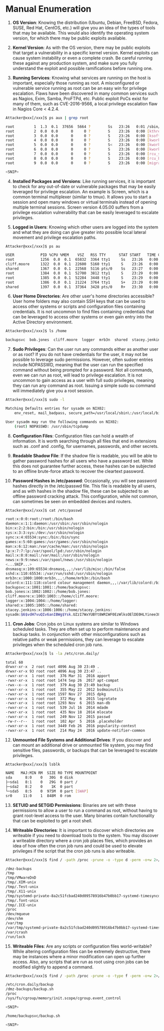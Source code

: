 # Manual Enumeration


1. **OS Version**: Knowing the distribution (Ubuntu, Debian, FreeBSD, Fedora, SUSE, Red Hat, CentOS, etc.) will give you an idea of the types of tools that may be available. This would also identify the operating system version, for which there may be public exploits available.

2. **Kernel Version**: As with the OS version, there may be public exploits that target a vulnerability in a specific kernel version. Kernel exploits can cause system instability or even a complete crash. Be careful running these against any production system, and make sure you fully understand the exploit and possible ramifications before running one.

3. **Running Services**: Knowing what services are running on the host is important, especially those running as root. A misconfigured or vulnerable service running as root can be an easy win for privilege escalation. Flaws have been discovered in many common services such as Nagios, Exim, Samba, ProFTPd, etc. Public exploit PoCs exist for many of them, such as CVE-2016-9566, a local privilege escalation flaw in Nagios Core < 4.2.4.

```bash
Attacker@xxx[/xxx]$ ps aux | grep root

root         1  1.3  0.1  37656  5664 ?        Ss   23:26   0:01 /sbin/init
root         2  0.0  0.0      0     0 ?        S    23:26   0:00 [kthreadd]
root         3  0.0  0.0      0     0 ?        S    23:26   0:00 [ksoftirqd/0]
root         4  0.0  0.0      0     0 ?        S    23:26   0:00 [kworker/0:0]
root         5  0.0  0.0      0     0 ?        S<   23:26   0:00 [kworker/0:0H]
root         6  0.0  0.0      0     0 ?        S    23:26   0:00 [kworker/u8:0]
root         7  0.0  0.0      0     0 ?        S    23:26   0:00 [rcu_sched]
root         8  0.0  0.0      0     0 ?        S    23:26   0:00 [rcu_bh]
root         9  0.0  0.0      0     0 ?        S    23:26   0:00 [migration/0]

<SNIP>
```

4. **Installed Packages and Versions**: Like running services, it is important to check for any out-of-date or vulnerable packages that may be easily leveraged for privilege escalation. An example is Screen, which is a common terminal multiplexer (similar to tmux). It allows you to start a session and open many windows or virtual terminals instead of opening multiple terminal sessions. Screen version 4.05.00 suffers from a privilege escalation vulnerability that can be easily leveraged to escalate privileges.

5. **Logged in Users**: Knowing which other users are logged into the system and what they are doing can give greater into possible local lateral movement and privilege escalation paths.
```bash
Attacker@xxx[/xxx]$ ps au

USER       		PID %CPU %MEM    VSZ   RSS TTY      STAT START   TIME COMMAND
root      		1256  0.0  0.1  65832  3364 tty1     Ss   23:26   0:00 /bin/login --
cliff.moore     1322  0.0  0.1  22600  5160 tty1     S    23:26   0:00 -bash
shared     		1367  0.0  0.1  22568  5116 pts/0    Ss   23:27   0:00 -bash
root      		1384  0.0  0.1  52700  3812 tty1     S    23:29   0:00 sudo su
root      		1385  0.0  0.1  52284  3448 tty1     S    23:29   0:00 su
root      		1386  0.0  0.1  21224  3764 tty1     S+   23:29   0:00 bash
shared     		1397  0.0  0.1  37364  3428 pts/0    R+   23:30   0:00 ps au
```
6. **User Home Directories**: Are other user's home directories accessible? User home folders may also contain SSH keys that can be used to access other systems or scripts and configuration files containing credentials. It is not uncommon to find files containing credentials that can be leveraged to access other systems or even gain entry into the Active Directory environment.
```bash
Attacker@xxx[/xxx]$ ls /home

backupsvc  bob.jones  cliff.moore  logger  mrb3n  shared  stacey.jenkins
```

7. **Sudo Privileges**: Can the user run any commands either as another user or as root? If you do not have credentials for the user, it may not be possible to leverage sudo permissions. However, often sudoer entries include NOPASSWD, meaning that the user can run the specified command without being prompted for a password. Not all commands, even we can run as root, will lead to privilege escalation. It is not uncommon to gain access as a user with full sudo privileges, meaning they can run any command as root. Issuing a simple sudo su command will immediately give you a root session.
```bash
Attacker@xxx[/xxx]$ sudo -l

Matching Defaults entries for sysadm on NIX02:
    env_reset, mail_badpass, secure_path=/usr/local/sbin\:/usr/local/bin\:/usr/sbin\:/usr/bin\:/sbin\:/bin\:/snap/bin

User sysadm may run the following commands on NIX02:
    (root) NOPASSWD: /usr/sbin/tcpdump
```
8. **Configuration Files**: Configuration files can hold a wealth of information. It is worth searching through all files that end in extensions such as .conf and .config, for usernames, passwords, and other secrets.

9. **Readable Shadow File**: If the shadow file is readable, you will be able to gather password hashes for all users who have a password set. While this does not guarantee further access, these hashes can be subjected to an offline brute-force attack to recover the cleartext password.

10. **Password Hashes in /etc/passwd**: Occasionally, you will see password hashes directly in the /etc/passwd file. This file is readable by all users, and as with hashes in the shadow file, these can be subjected to an offline password cracking attack. This configuration, while not common, can sometimes be seen on embedded devices and routers.
```bash
Attacker@xxx[/xxx]$ cat /etc/passwd

root:x:0:0:root:/root:/bin/bash
daemon:x:1:1:daemon:/usr/sbin:/usr/sbin/nologin
bin:x:2:2:bin:/bin:/usr/sbin/nologin
sys:x:3:3:sys:/dev:/usr/sbin/nologin
sync:x:4:65534:sync:/bin:/bin/sync
games:x:5:60:games:/usr/games:/usr/sbin/nologin
man:x:6:12:man:/var/cache/man:/usr/sbin/nologin
lp:x:7:7:lp:/var/spool/lpd:/usr/sbin/nologin
mail:x:8:8:mail:/var/mail:/usr/sbin/nologin
news:x:9:9:news:/var/spool/news:/usr/sbin/nologin
<...SNIP...>
dnsmasq:x:109:65534:dnsmasq,,,:/var/lib/misc:/bin/false
sshd:x:110:65534::/var/run/sshd:/usr/sbin/nologin
mrb3n:x:1000:1000:mrb3n,,,:/home/mrb3n:/bin/bash
colord:x:111:118:colord colour management daemon,,,:/var/lib/colord:/bin/false
backupsvc:x:1001:1001::/home/backupsvc:
bob.jones:x:1002:1002::/home/bob.jones:
cliff.moore:x:1003:1003::/home/cliff.moore:
logger:x:1004:1004::/home/logger:
shared:x:1005:1005::/home/shared:
stacey.jenkins:x:1006:1006::/home/stacey.jenkins:
sysadm:$6$vdH7vuQIv6anIBWg$Ysk.UZzI7WxYUBYt8WRIWF0EzWlksOElDE0HLYinee38QI1A.0HW7WZCrUhZ9wwDz13bPpkTjNuRoUGYhwFE11:1007:1007::/home/sysadm:
```

11. **Cron Jobs**: Cron jobs on Linux systems are similar to Windows scheduled tasks. They are often set up to perform maintenance and backup tasks. In conjunction with other misconfigurations such as relative paths or weak permissions, they can leverage to escalate privileges when the scheduled cron job runs.
```bash
Attacker@xxx[/xxx]$ ls -la /etc/cron.daily/

total 60
drwxr-xr-x  2 root root 4096 Aug 30 23:49 .
drwxr-xr-x 93 root root 4096 Aug 30 23:47 ..
-rwxr-xr-x  1 root root  376 Mar 31  2016 apport
-rwxr-xr-x  1 root root 1474 Sep 26  2017 apt-compat
-rwx--x--x  1 root root  379 Aug 30 23:49 backup
-rwxr-xr-x  1 root root  355 May 22  2012 bsdmainutils
-rwxr-xr-x  1 root root 1597 Nov 27  2015 dpkg
-rwxr-xr-x  1 root root  372 May  6  2015 logrotate
-rwxr-xr-x  1 root root 1293 Nov  6  2015 man-db
-rwxr-xr-x  1 root root  539 Jul 16  2014 mdadm
-rwxr-xr-x  1 root root  435 Nov 18  2014 mlocate
-rwxr-xr-x  1 root root  249 Nov 12  2015 passwd
-rw-r--r--  1 root root  102 Apr  5  2016 .placeholder
-rwxr-xr-x  1 root root 3449 Feb 26  2016 popularity-contest
-rwxr-xr-x  1 root root  214 May 24  2016 update-notifier-common

```


12. **Unmounted File Systems and Additional Drives**: If you discover and can mount an additional drive or unmounted file system, you may find sensitive files, passwords, or backups that can be leveraged to escalate privileges.

```bash
Attacker@xxx[/xxx]$ lsblk

NAME   MAJ:MIN RM  SIZE RO TYPE MOUNTPOINT
sda      8:0    0   30G  0 disk 
├─sda1   8:1    0   29G  0 part /
├─sda2   8:2    0    1K  0 part 
└─sda5   8:5    0  975M  0 part [SWAP]
sr0     11:0    1  848M  0 rom  
```

13. **SETUID and SETGID Permissions**: Binaries are set with these permissions to allow a user to run a command as root, without having to grant root-level access to the user. Many binaries contain functionality that can be exploited to get a root shell.

14. **Writeable Directories**: It is important to discover which directories are writeable if you need to download tools to the system. You may discover a writeable directory where a cron job places files, which provides an idea of how often the cron job runs and could be used to elevate privileges if the script that the cron job runs is also writeable.

```bash
Attacker@xxx[/xxx]$ find / -path /proc -prune -o -type d -perm -o+w 2>/dev/null

/dmz-backups
/tmp
/tmp/VMwareDnD
/tmp/.XIM-unix
/tmp/.Test-unix
/tmp/.X11-unix
/tmp/systemd-private-8a2c51fcbad240d09578916b47b0bb17-systemd-timesyncd.service-TIecv0/tmp
/tmp/.font-unix
/tmp/.ICE-unix
/proc
/dev/mqueue
/dev/shm
/var/tmp
/var/tmp/systemd-private-8a2c51fcbad240d09578916b47b0bb17-systemd-timesyncd.service-hm6Qdl/tmp
/var/crash
/run/lock
```
15. **Writeable Files**: Are any scripts or configuration files world-writable? While altering configuration files can be extremely destructive, there may be instances where a minor modification can open up further access. Also, any scripts that are run as root using cron jobs can be modified slightly to append a command.

```bash
Attacker@xxx[/xxx]$ find / -path /proc -prune -o -type f -perm -o+w 2>/dev/null

/etc/cron.daily/backup
/dmz-backups/backup.sh
/proc
/sys/fs/cgroup/memory/init.scope/cgroup.event_control

<SNIP>

/home/backupsvc/backup.sh

<SNIP>
```







